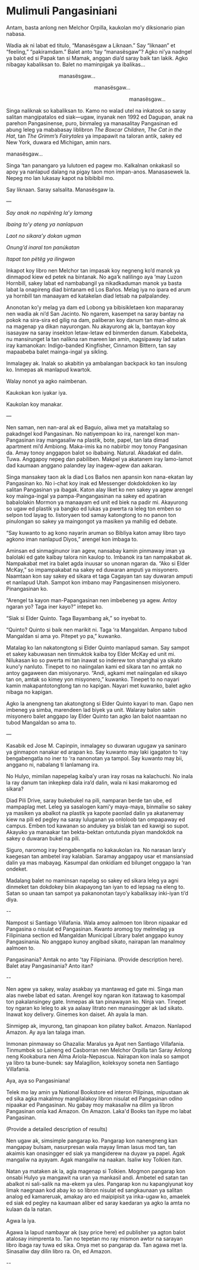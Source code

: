 
# Mulimuli Pangasiniani

Antam, basta anlong nen Melchor Orpilla, kaukolan mo’y diksionario pian nabasa.

Wadia ak ni labat ed titulo, “Manasësgaw a Liknaan.” Say “liknaan” et “feeling,” “pakiramdam.” Balet anto ‘tay “manasësgaw”? Agko ni’ya nadngel ya balot ed si Papak tan si Mamak, anggan dia’d saray baik tan lakik. Agko nibagay kabaliksan to. Balet no maminpigak ya ibalikas...

                                    manasësgaw...

                                                            manasësgaw...

                                                                                    manasësgaw...

Singa naliknak so kabaliksan to. Kamo no walad utel na inkatook so saray salitan mangipatalos ed siak—ugaw, inyanak nen 1992 ed Dagupan, anak na parehon Pangasinense, puro, binmaleg ya manasalitay Pangasinan ed abung leleg ya mababasay liblibron _The Boxcar Children_, *The Cat in the Hat*, tan _The Grimm’s Fairytales_ ya impapawit na taloran antik, sakey ed New York, duwara ed Michigan, amin nars.

manasësgaw...

Singa ‘tan panangaro ya lulutoen ed pagew mo. Kalkalnan onkakasil so apoy ya nanlapud dalang na pigay taon mon impan-anos. Manasasewek la. Nepeg mo lan lukasay kapot na bibibibil mo.

Say liknaan. Saray salsalita. Manasësgaw la.

—

_Say anak no napërëng la’y lamang_

_Ibaing to’y ateng ya nanlapuan_

_Laot no sikara’y dokan ugman_

_Onung’d inaral ton panúkatan_

_Itapat ton pëtëg ya ilingwan_

Inkapot koy libro nen Melchor tan impasak koy negneng ko’d manok ya dinmapod kiew ed petek na bintanak. No aga’k nalilingo aya ‘may Luzon Hornbill, sakey labat ed nambabangil ya nikadkaduman manok ya basta labat la onapireng diad bintanam ed Los Baños. Melag iya no ipara ed arum ya hornbill tan manaayam ed katakelan diad letsab na palpalandey.

Anonotan ko’y melag ya dam ed Lobong ya bibisikletaen kon maparanay nen wadia ak ni’d San Jacinto. No ngarem, kasempet na saray bantay na pokok na sira-sira ed gilig na dam, paliberan koy danum tan man-almo ak na magenap ya dikan nayurongan. Nu akayurong ak la, bantayan koy isasayaw na saray insekton letaw-letaw ed binmerden danum. Kabebekta, nu mansirunget la tan nalikna ran mareen lan amin, nagsipaway lad satan iray kamanokan: Indigo-banded Kingfisher, Cinnamon Bittern, tan say mapaabeba balet mainga-ingal ya sikling.

Inmalagey ak. Inalak so akabitin ya ambalangan backpack ko tan insulong ko. Inmepas ak manlapud kwartok.

Walay nonot ya agko naimbenan.

Kaukokan kon iyakar iya.

Kaukolan koy manakar.

—

Nen saman, nen nan-aral ak ed Baguio, aliwa met ya mataltalag so pakadngel kod Pangasinan. No natiyempoan ko ira, narengel kon man-Pangasinan iray mangasaliw na plastik, bote, papel, tan lata dimad apartment mi’d Ambiong. Maka-imis ka no nabirbir moy tonoy Pangasinan da. Amay tonoy anggapon balot so ibabaing. Natural. Akadakat ed dalin. Tuwa. Anggapoy nepeg dan pabiliben. Makpel ya akatanem iray lamo-lamot dad kaumaan anggano palandey lay inagew-agew dan aakaran.

Singa mansakey taon ak la diad Los Baños nen apansin kon nana-ekatan lay Pangasinan ko. No i-chat koy inak ed Messenger dokdokdoken ko lay salitan Pangasinan ya ibagak. Katon alay liket ko nen sakey ya agew arengel koy mainga-ingal ya pampa-Pangangasinan na sakey ed apatiran babalolakin Mormon ya manaayam ed unit ed biek na padir mi. Akayurong so ugaw ed plastik ya bangko ed lukas ya pwerta ra leleg ton emben so selpon tod layag to. Iistoryaen tod samay katongtong to no panon ton pinulongan so sakey ya maingongot ya masiken ya mahilig ed debate.

“Say kuwanto to ag kono nayarin aruman so Bibliya katon amay libro tayo agkono iman nanlapud Diyos,” arengel kon imbaga to.

Aminsan ed sinmaginunor iran agew, nansabay kamin pinmaway iman ya balolaki ed gate kaibay talora nin kaulop to. Imbanok ira tan nampakabat ak. Nampakabat met ira balet agda inuusar so unonan ngaran da. “Ako si Elder McKay,” so impampakabat na sakey ed duwaran amputi ya misyonero. Naamtaan kon say sakey ed sikara et taga Cagayan tan say duwaran amputi et nanlapud Utah. Sampot kon imbano may Pangasinensen misiyonero. Pinangasinan ko.

“Arengel ta kayon man-Papangasinan nen imbebeneg ya agew. Antoy ngaran yo? Taga iner kayo?” intepet ko.

“Siak si Elder Quinto. Taga Bayambang ak,” so inyebat to.

“Quinto? Quinto si baik nen marikit ni. Taga ‘ra Mangaldan. Ampano tubod Mangaldan si ama yo. Pitepet yo pa,” kuwanko.

Matalag ko lan nakatongtong si Elder Quinto manlapud saman. Say sampot et sakey kabuwasan nen tinmuktok kaiba toy Elder McKay ed unit mi. Nilukasan ko so pwerta mi tan inawat so inderew ton shanghai ya sikato kuno’y nanluto. Tinepet to no naiingalan kami ed sikara tan no amtak no antoy gagaween dan misiyonaryo. “Andi, agkami met naiingalan ed sikayo tan on, amtak so kimey yon misyonero,” kuwanko. Tinepet to no nayari kamin makapantotongtong tan no kapigan. Nayari met kuwanko, balet agko nibaga no kapigan.

Agko la anengneng tan akatongtong si Elder Quinto kayari to man. Gapo nen imbeneg ya simba, marendeen lad biyek ya unit. Walaray balon sabin misyonero balet anggapo lay Elder Quinto tan agko lan balot naamtaan no tubod Mangaldan so ama to.

—

Kasabik ed Jose M. Capinpin, inmalagey so duwaran ugugaw ya saninaro ya ginmapon nanakar ed arapan ko. Say kuwanto may laki igagaton to ‘ray bengabengatla no iner to ‘ra nanonotan ya tampol. Say kuwanto may bii, anggano ni, nabalang ti lanlamang ira.

No Hulyo, mimilan napepelag kaiba’y uran iray rosas na kalachuchi. No inala la ray danum tan inkepkep dala ira’d dalin, wala ni kasi makaromog ed sikara?

Diad Pili Drive, saray bukebukel na pili, namparan berde tan ube, ed mampaplag met. Leleg ya sasalogen kami’y maya-maya, binmaliw so sakey ya masiken ya abalkot na plastik ya kapote paonlad dalin ya akatanemay kiew na pili ed pegley na saray luluganan ya onloloob tan ompapaway ed campus. Emben tod kawanan so andukey ya bislak tan ed kawigi so supot. Akayuko ya manaakar tan bekta-bektan ontutunda piyan mandokdok na sakey o duwaran bukel na pili.

Siguro, naromog iray bengabengatla no kakaukolan ira. No narasan lara’y kaegesan tan ambetel iray kalabian. Saramay anggapoy usar et mansiansiad dalin ya mas mabayag. Kasumpal dan onkidiam ed bilunget onggapo la ‘ran ondeket.

Madalang balet no maminsan napelag so sakey ed sikara leleg ya agni dinmeket tan dokdokey biin akapayong tan iyan to ed lepsag na eleng to. Satan so unaan tan sampot ya pakanonotan tayo’y kabaliksay inki-iyan ti’d diya.

--

Nampost si Santiago Villafania. Wala amoy aalmoen ton libron nipaakar ed Pangasina o nisulat ed Pangasinan. Kwanto aromog toy melmelag ya Filipiniana section ed Mangaldan Municipal Library balet anggapo kunoy Pangasinania. No anggapo kunoy angibad sikato, nairapan lan manalmoy aalmoen to.

Pangasinania? Amtak no anto 'tay Filipiniana. (Provide description here). Balet atay Pangasinania? Anto itan?

--

Nen agew ya sakey, walay asakbay ya mantawag ed gate mi. Singa man alas nwebe labat ed satan. Arengel koy ngaran kon itatawag to kasompal ton pakalansingey gate. Inmepas ak tan pinawayan ko. Ninja van. Tinepet toy ngaran ko leleg to ak ya aalaay litrato nen manasingger ak lad sikato. Inawat koy delivery. Ginemes kon daiset. Ah ayala la man.

Sinmigep ak, imyurong, tan ginapoan kon pilatey balkot. Amazon. Nanlapod Amazon. Ay aya lan talaga iman.

Inmonan pinmaway so Ghazalia: Maralus ya Ayat nen Santiago Villafania. Tinmumbok so Laineng ed Casborran nen Melchor Orpilla tan Saray Anlong neng Kookabura nen Alma Ariola-Nepascua. Nairapan kon inala so sampot ya libro ta bune-bunek: say Malagilion, koleksyoy soneta nen Santiago Villafania.

Aya, aya so Pangasiniana!

Telek mo lay amin ya National Bookstore ed interon Pilipinas, mipustaan ak ed sika agka makalmoy mangilalakoy libron nisulat ed Pangasinan odino nipaakar ed Pangasinan. Nu gabay moy makasaliw na dilim ya libron Pangasinan onla kad Amazon. On Amazon. Laka'd Books tan itype mo labat Pangasinan.

(Provide a detailed description of results)

Nen ugaw ak, simsimple pangarap ko. Pangarap kon nanengneng kan mangapay bulsam, nasurpresan wala mayay liman lasus mod tan, tan akaimis kan onasingger ed siak ya mangiderew na duyaw ya papel. Agak mangaliw na ayayam. Agak mangaliw na naakan. Isaliw koy Tolkien itan.

Natan ya mataken ak la, agla magenap si Tolkien. Mogmon pangarap kon onsabi Hulyo ya mangawit na uran ya mankasil andi. Ambetel ed satan tan abalkot ni sali-salik na ma-ekem ya ules. Pangarap kon nu kapangiyunat koy limak naegnaan kod abay ko so libron nisulat ed sangkaunaan ya salitan analog ed kamareruak, amakay aro ed maipipisit ya inka-ugaw ko, amaelek ed siak ed pegley na kaumaan aliber ed saray kaedaran ya agko la amta no kulaan da la natan.

Agwa la iya.

Agawa la lapud nambayar ak (say price here) ed publisher ya agton balot atalosay inimprenta to. Tan no tepetan mo ray mismon awtor na sarayan libro ibaga ray tuwa ed sika. Onya met so pangarap da. Tan agawa met la. Sinasaliw day dilin libro ra. On, ed Amazon.

--

